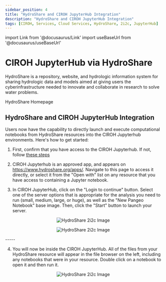 ```yaml
---
sidebar_position: 4
title: "HydroShare and CIROH JupyterHub Integration"
description: "HydroShare and CIROH JupyterHub Integration"
tags: [CIROH, Services, Cloud Services, HydroShare, 2i2c, JupyterHub]
---
```


import Link from '@docusaurus/Link'
import useBaseUrl from '@docusaurus/useBaseUrl'

# CIROH JupyterHub via HydroShare

HydroShare is a repository, website, and hydrologic information system for sharing hydrologic data and models aimed at giving users the cyberinfrastructure needed to innovate and collaborate in research to solve water problems.

<Link class="button button--active button--primary" to="https://www.hydroshare.org">HydroShare Homepage</Link>

## HydroShare and CIROH JupyterHub Integration

Users now have the capability to directly launch and execute computational notebooks from HydroShare resources into the CIROH Jupyterhub environments. Here's how to get started:

1. First, confirm that you have access to the CIROH Jupyterhub. If not, follow [these steps](/docs/services/access#accessing-ciroh-jupyterhub)

2. CIROH Jupyterhub is an approved app, and appears on https://www.hydroshare.org/apps/. Navigate to this page to access it directly, or select it from the "Open with" list on any resource that you have access to containing a Jupyter notebook. 

3. In CIROH JupyterHub, click on the "Login to continue" button. Select one of the server options that is appropriate for the analysis you need to run (small, medium, large, or huge), as well as the "New Pangeo Notebook" base image. Then, click the "Start" button to launch your server.

<p align="center">
<img src={useBaseUrl("/img/hydroshare.png")} alt="HydroShare 2i2c Image" style={{'width':'80%', 'height':'50%'}}/>
</p>

<p align="center">
<img src={useBaseUrl("/img/hydroshare-1.png")} alt="HydroShare 2i2c Image" style={{'width':'80%', 'height':'50%'}}/>
</p>
-----

4. You will now be inside the CIROH JupyterHub. All of the files from your HydroShare resource will appear in the file browser on the left, including any notebooks that were in your resource. Double click on a notebook to open it and then run it.

<p align="center">
<img src={useBaseUrl("/img/hydroshare-2.png")} alt="HydroShare 2i2c Image" style={{'width':'80%', 'height':'50%'}}/>
</p>